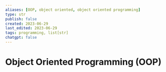 ```yaml
---
aliases: [OOP, object oriented, object oriented programming]
type: str
publish: false
created: 2023-06-29
last_edited: 2023-06-29
tags: programming, list[str]
chatgpt: false
---
```

# Object Oriented Programming (OOP)